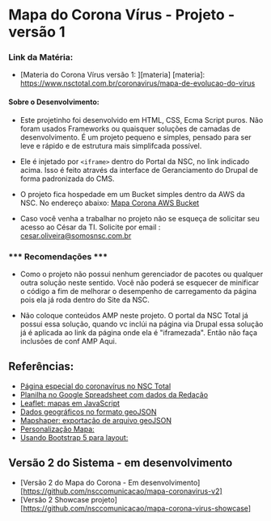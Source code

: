 # Mapa do Corona Vírus - Projeto - versão 1
### Link da Matéria:
- [Materia do Corona Vírus versão 1: ][materia]
[materia]: https://www.nsctotal.com.br/coronavirus/mapa-de-evolucao-do-virus

#### Sobre o Desenvolvimento:
- Este projetinho foi desenvolvido em HTML, CSS, Ecma Script puros. Não foram usados Frameworks ou quaisquer soluções de camadas de desenvolvimento. É um projeto pequeno e simples, pensado para ser leve e rápido e de estrutura mais simplifcada possível. 

- Ele é injetado por `<iframe>` dentro do Portal da NSC, no link indicado acima. Isso é feito através da interface de Geranciamento do Drupal de forma padronizada do CMS. 

- O projeto fica hospedade em um Bucket simples dentro da AWS da NSC. No endereço abaixo:
[Mapa Corona AWS Bucket](https://s3.console.aws.amazon.com/s3/buckets/nsc-total?region=sa-east-1&prefix=especiais/coronavirus/)

- Caso você venha a trabalhar no projeto não se esqueça de solicitar seu acesso ao César da TI. Solicite por email : [cesar.oliveira@somosnsc.com.br](cesar.oliveira@somosnsc.com.br)

### *** Recomendações ***
- Como o projeto não possui nenhum gerenciador de pacotes ou qualquer outra solução neste sentido. Você não poderá se esquecer de minificar o código a fim de melhorar o desempenho de carregamento da página pois ela já roda dentro do Site da NSC. 

- Não coloque conteúdos AMP neste projeto. O portal da NSC Total já possui essa solução, quando vc inclúi na página via Drupal essa solução já é aplicada ao link da página onde ela é "iframezada". Então não faça inclusões de conf AMP Aqui. 


## Referências:
- [Página especial do coronavírus no NSC Total][coronavirus]
- [Planilha no Google Spreadsheet com dados da Redação][spreadsheet]
- [Leaflet: mapas em JavaScript][leaflet]
- [Dados geográficos no formato geoJSON][geojson]
- [Mapshaper: exportação de arquivo geoJSON][mapshaper]
- [Personalização Mapa: ][personalizacao]
- [Usando Bootstrap 5 para layout: ][bs5]

[coronavirus]: https://www.nsctotal.com.br/coronavirus
[leaflet]: https://leafletjs.com/examples/choropleth/
[geojson]: https://leafletjs.com/examples/geojson/
[mapshaper]: https://mapshaper.org/
[spreadsheet]: https://docs.google.com/spreadsheets/d/18aj1TPYZxwEwxRvqdXj-hgJpQda2A1ny9S0QaIHBp-o/edit#gid=0
[personalizacao]: https://leafletjs.com/reference-1.6.0.html#control
[bs5]: https://getbootstrap.com/


## Versão 2 do Sistema - em desenvolvimento

- [Versão 2 do Mapa do Corona - Em desenvolvimento][https://github.com/nsccomunicacao/mapa-coronavirus-v2]
- [Versão 2 Showcase projeto][https://github.com/nsccomunicacao/mapa-corona-virus-showcase]